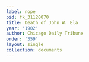 ```yaml
---
label: nope
pid: fk_31120070
title: Death of John W. Ela
year: '1902'
author: Chicago Daily Tribune
order: '359'
layout: single
collection: documents
---
```

